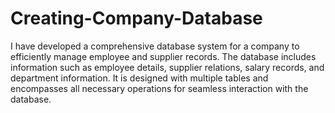 # Creating-Company-Database

I have developed a comprehensive database system for a company to efficiently manage employee and supplier records. The database includes information such as employee details, supplier relations, salary records, and department information. It is designed with multiple tables and encompasses all necessary operations for seamless interaction with the database.
